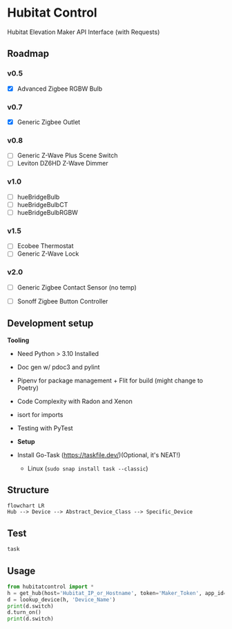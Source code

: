 # Hubitat Control

Hubitat Elevation Maker API Interface (with Requests)

## Roadmap
### v0.5
- [X] Advanced Zigbee RGBW Bulb
### v0.7
- [X] Generic Zigbee Outlet
### v0.8
- [ ] Generic Z-Wave Plus Scene Switch
- [ ] Leviton DZ6HD Z-Wave Dimmer
### v1.0
- [ ] hueBridgeBulb
- [ ] hueBridgeBulbCT
- [ ] hueBridgeBulbRGBW
### v1.5
- [ ] Ecobee Thermostat
- [ ] Generic Z-Wave Lock
### v2.0
- [ ] Generic Zigbee Contact Sensor (no temp)
- [ ] Sonoff Zigbee Button Controller


## Development setup
**Tooling**
- Need Python > 3.10 Installed
- Doc gen w/ pdoc3 and pylint
- Pipenv for package management + Flit for build (might change to Poetry)
- Code Complexity with Radon and Xenon
- isort for imports
- Testing with PyTest

- **Setup**
- Install Go-Task (<https://taskfile.dev/>)(Optional, it's NEAT!)
  - Linux (`sudo snap install task --classic`)

## Structure

```mermaid
flowchart LR
Hub --> Device --> Abstract_Device_Class --> Specific_Device
```
## Test

```sh
task
```

## Usage
```python
from hubitatcontrol import *
h = get_hub(host='Hubitat_IP_or_Hostname', token='Maker_Token', app_id='Maker_App_ID')
d = lookup_device(h, 'Device_Name')
print(d.switch)
d.turn_on()
print(d.switch)
```
